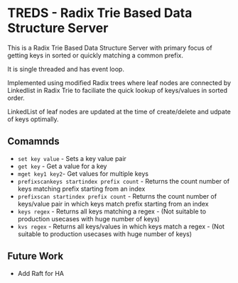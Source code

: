 # TREDS - Radix Trie Based Data Structure Server

This is a Radix Trie Based Data Structure Server with primary focus of getting keys in sorted or quickly matching a common prefix.

It is single threaded and has event loop.

Implemented using modified Radix trees where leaf nodes are connected by Linkedlist in Radix Trie to faciliate the quick lookup of keys/values in sorted order.

LinkedList of leaf nodes are updated at the time of create/delete and udpate of keys optimally.

## Comamnds 
* `set key value` - Sets a key value pair
* `get key` - Get a value for a key
* `mget key1 key2`- Get values for multiple keys
* `prefixscankeys startindex prefix count` - Returns the count number of keys matching prefix starting from an index 
* `prefixscan startindex prefix count` - Returns the count number of keys/value pair in which keys match prefix starting from an index
* `keys regex` - Returns all keys matching a regex - (Not suitable to production usecases with huge number of keys)
* `kvs regex` - Returns all keys/values in which keys match a regex - (Not suitable to production usecases with huge number of keys)

## Future Work
* Add Raft for HA
